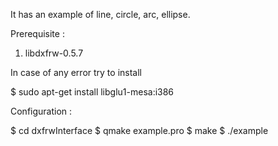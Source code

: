 It has an example of line, circle, arc, ellipse.

Prerequisite :

1) libdxfrw-0.5.7

In case of any error try to install

$ sudo apt-get install libglu1-mesa:i386

Configuration :

$ cd dxfrwInterface
$ qmake example.pro
$ make
$ ./example <dxf file>